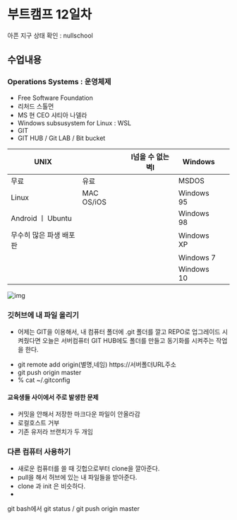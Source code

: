 # 부트캠프 12일차 
아픈 지구 상태 확인 : nullschool

## 수업내용

### Operations Systems : 운영체제 
* Free Software Foundation
* 리처드 스톨먼 
* MS 현 CEO 샤티아 나델라 
* Windows subsusystem for Linux : WSL 
* GIT  
* GIT HUB / Git LAB / Bit bucket

|UNIX||l넘을 수 없는 벽l|Windows||
|-|-|-|-|-|
|무료|유료||MSDOS
|Linux|MAC OS/iOS||Windows 95
|Android ㅣ Ubuntu |||Windows 98
|무수히 많은 파생 배포판|||Windows XP
||||Windows 7
||||Windows 10

![img](https://4.bp.blogspot.com/-tfJ5N1gFWnw/T3uzRp1kuLI/AAAAAAAAA60/ePxr6S65eSA/s640/Linux+Distro+Timeline.png)


### 깃허브에 내 파일 올리기 
* 어제는 GIT을 이용해서, 내 컴퓨터 폴더에 .git 폴더를 깔고 REPO로 업그레이드 시켜줬다면 오늘은 서버컴퓨터 GIT HUB에도 폴더를 만들고 동기화를 시켜주는 작업을 한다. 
- git remote add origin(별명,네임) https://서버폴더URL주소
- git push origin master 
- % cat ~/.gitconfig 
#### 교육생들 사이에서 주로 발생한 문제
- 커밋을 안해서 저장한 마크다운 파일이 안올라감
- 로컬호스트 거부 
- 기존 유저라 브랜치가 두 개임 
  
### 다른 컴퓨터 사용하기 
- 새로운 컴퓨터를 쓸 때 깃헙으로부터 clone을 깔아준다. 
- pull을 해서 허브에 있는 내 파일들을 받아준다. 
- clone 과 init 은 비슷하다. 
- 
git bash에서 git status / git push origin master